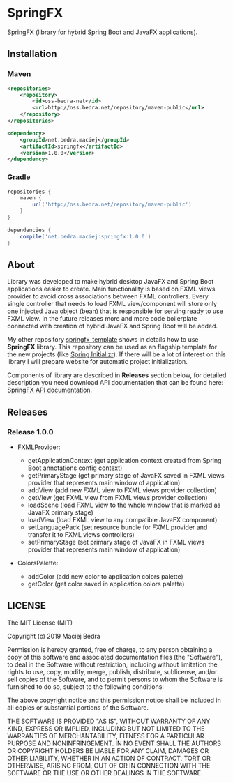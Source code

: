 # SpringFX

SpringFX (library for hybrid Spring Boot and JavaFX applications).

## Installation

### Maven

```xml
<repositories>
    <repository>
        <id>oss-bedra-net</id>
        <url>http://oss.bedra.net/repository/maven-public</url>
    </repository>
</repositories>

<dependency>
    <groupId>net.bedra.maciej</groupId>
    <artifactId>springfx</artifactId>
    <version>1.0.0</version>
</dependency>
```

### Gradle

```gradle
repositories {
    maven {
        url('http://oss.bedra.net/repository/maven-public')
    }
}

dependencies {
    compile('net.bedra.maciej:springfx:1.0.0')
}
```

## About

Library was developed to make hybrid desktop JavaFX and Spring Boot applications easier to create. Main functionality is based on FXML views provider to avoid cross associations between FXML controllers. Every single controller that needs to load FXML view/component will store only one injected Java object (bean) that is responsible for serving ready to use FXML view. In the future releases more and more code boilerplate connected with creation of hybrid JavaFX and Spring Boot will be added.

My other repository [springfx_template](https://github.com/MashMB/springfx_template) shows in details how to use **SpringFX** library. This repository can be used as an flagship template for the new projects (like [Spring Initializr](https://start.spring.io/)). If there will be a lot of interest on this library I will prepare website for automatic project initialization.

Components of library are described in **Releases** section below, for detailed description you need download API documentation that can be found here: [SpringFX API documentation](https://github.com/MashMB/springfx/tree/master/releases/1.0.0/docs).

## Releases

### Release 1.0.0

- FXMLProvider:
  - getApplicationContext (get application context created from Spring Boot annotations config context)
  - getPrimaryStage (get primary stage of JavaFX saved in FXML views provider that represents main window of application)
  - addView (add new FXML view to FXML views provider collection)
  - getView (get FXML view from FXML views provider collection)
  - loadScene (load FXML view to the whole window that is marked as JavaFX primary stage)
  - loadView (load FXML view to any compatible JavaFX component)
  - setLanguagePack (set resource bundle for FXML provider and transfer it to FXML views controllers)
  - setPrimaryStage (set primary stage of JavaFX in FXML views provider that represents main window of application)

- ColorsPalette:
  - addColor (add new color to application colors palette)
  - getColor (get color saved in application colors palette)

## LICENSE

The MIT License (MIT)

Copyright (c) 2019 Maciej Bedra

Permission is hereby granted, free of charge, to any person obtaining a copy
of this software and associated documentation files (the "Software"), to deal
in the Software without restriction, including without limitation the rights
to use, copy, modify, merge, publish, distribute, sublicense, and/or sell
copies of the Software, and to permit persons to whom the Software is
furnished to do so, subject to the following conditions:

The above copyright notice and this permission notice shall be included in all
copies or substantial portions of the Software.

THE SOFTWARE IS PROVIDED "AS IS", WITHOUT WARRANTY OF ANY KIND, EXPRESS OR
IMPLIED, INCLUDING BUT NOT LIMITED TO THE WARRANTIES OF MERCHANTABILITY,
FITNESS FOR A PARTICULAR PURPOSE AND NONINFRINGEMENT. IN NO EVENT SHALL THE
AUTHORS OR COPYRIGHT HOLDERS BE LIABLE FOR ANY CLAIM, DAMAGES OR OTHER
LIABILITY, WHETHER IN AN ACTION OF CONTRACT, TORT OR OTHERWISE, ARISING FROM,
OUT OF OR IN CONNECTION WITH THE SOFTWARE OR THE USE OR OTHER DEALINGS IN THE
SOFTWARE.